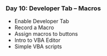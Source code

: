 ### Day 10: Developer Tab – Macros 
- Enable Developer Tab
- Record a Macro
- Assign macros to buttons
- Intro to VBA Editor
- Simple VBA scripts
